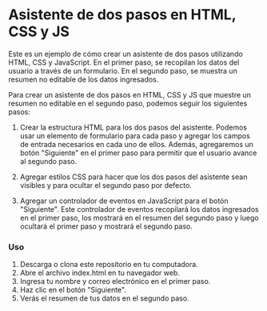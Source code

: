 # Asistente de dos pasos en HTML, CSS y JS

Este es un ejemplo de cómo crear un asistente de dos pasos utilizando HTML, CSS y JavaScript. En el primer paso, se recopilan los datos del usuario a través de un formulario. En el segundo paso, se muestra un resumen no editable de los datos ingresados.

Para crear un asistente de dos pasos en HTML, CSS y JS que muestre un resumen no editable en el segundo paso, podemos seguir los siguientes pasos:

1. Crear la estructura HTML para los dos pasos del asistente. Podemos usar un elemento de formulario para cada paso y agregar los campos de entrada necesarios en cada uno de ellos. Además, agregaremos un botón "Siguiente" en el primer paso para permitir que el usuario avance al segundo paso.

2. Agregar estilos CSS para hacer que los dos pasos del asistente sean visibles y para ocultar el segundo paso por defecto.

3. Agregar un controlador de eventos en JavaScript para el botón "Siguiente". Este controlador de eventos recopilará los datos ingresados ​​en el primer paso, los mostrará en el resumen del segundo paso y luego ocultará el primer paso y mostrará el segundo paso.

### Uso

1. Descarga o clona este repositorio en tu computadora.
2. Abre el archivo index.html en tu navegador web.
3. Ingresa tu nombre y correo electrónico en el primer paso.
4. Haz clic en el botón "Siguiente".
5. Verás el resumen de tus datos en el segundo paso.